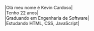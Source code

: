 |Olá meu nome é Kevin Cardoso|
<br>
|Tenho 22 anos|
<br>
|Graduando em Engenharia de Software|
<br>
|Estudando HTML, CSS, JavaScript|

<!---
Kevin-Cardoso99/Kevin-Cardoso99 is a ✨ special ✨ repository because its `README.md` (this file) appears on your GitHub profile.
You can click the Preview link to take a look at your changes.
--->
